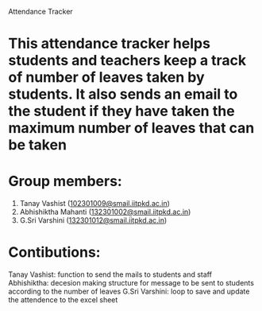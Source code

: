 Attendance Tracker
# This attendance tracker helps students and teachers keep a track of number of leaves taken by students. It also sends an email to the student if they have taken the maximum number of leaves that can be taken
# Group members:
  1. Tanay Vashist (102301009@smail.iitpkd.ac.in)
  2. Abhishiktha Mahanti (132301002@smail.iitpkd.ac.in)
  3. G.Sri Varshini (132301012@smail.iitpkd.ac.in)
# Contibutions:
   Tanay Vashist: function to send the mails to students and staff  
   Abhishiktha: decesion making structure for message to be sent to students according to the number of leaves
   G.Sri Varshini: loop to save and update the attendence to the excel sheet

